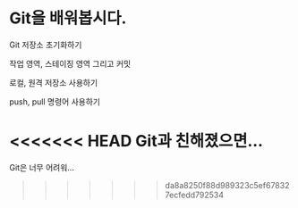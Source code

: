 # Git을 배워봅시다.

Git 저장소 초기화하기

작업 영역, 스테이징 영역 그리고 커밋

로컬, 원격 저장소 사용하기

push, pull 명령어 사용하기

<<<<<<< HEAD
Git과 친해졌으면...
=======
Git은 너무 어려워...
>>>>>>> da8a8250f88d989323c5ef678327ecfedd792534
